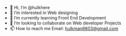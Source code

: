 - 👋 Hi, I’m @hulkhere
- 👀 I’m interested in Web designing
- 🌱 I’m currently learning Front End Development
- 💞️ I’m looking to collaborate on Web developer Projects
- 📫 How to reach me Email: hulkman6603@gmail.com

<!---
hulkhere/hulkhere is a ✨ special ✨ repository because its `README.md` (this file) appears on your GitHub profile.
You can click the Preview link to take a look at your changes.
--->
